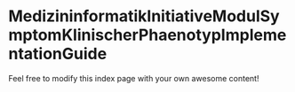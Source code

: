 # MedizininformatikInitiativeModulSymptomKlinischerPhaenotypImplementationGuide

Feel free to modify this index page with your own awesome content!